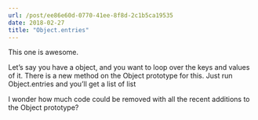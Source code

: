 ```yaml
---
url: /post/ee86e60d-0770-41ee-8f8d-2c1b5ca19535
date: 2018-02-27
title: "Object.entries"
---
```


This one is awesome.



Let&#8217;s say you have a object, and you want to loop over the keys and values of it. There is a new method on the Object prototype for this. Just run Object.entries and you&#8217;ll get a list of list



<script src="https://gist.github.com/hjertnes/c65db279192844fde721ff07a84f9902.js"></script>



I wonder how much code could be removed with all the recent additions to the Object prototype?
